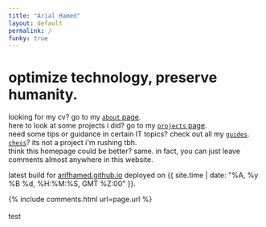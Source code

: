 ```yaml
---
title: "Arial Hamed"
layout: default
permalink: /
funky: true
---
```


<!-- <link rel="stylesheet" href="https://arialhamed.github.io/static/css/bootstrap.min.css">
<script src="https://arialhamed.github.io/static/js/jquery.min.js"></script>
<script src="https://arialhamed.github.io/static/js/bootstrap.min.js"></script>

<link rel="stylesheet" type="text/css" href="https://arialhamed.github.io/static/css/site.css"> -->


# optimize technology, preserve humanity. 

looking for my cv? go to my <a href="/about"><code>about</code> page</a>.  
<span onmouseover="this.innerHTML=''">here to look at some projects i did? go to my [`projects` page](/projects).</span>  
need some tips or guidance in certain IT topics? check out all my [`guides`](/guides).  
[`chess`](/chess)? its not a project i'm rushing tbh.  
think this homepage could be better? same. in fact, you can just leave comments almost anywhere in this website.  

<!--got time to kill on your android phone? download some apks from my [`apk` resource page](/resources/apk).-->

<!--<span onmouseover="this.innerHTML=''">got an iphone instead? too bad, i don't have one.</span>-->

<!--want to give me stuff for free? check out my [`carousell wishlist`](/carousell-wishlist)-->

latest build for [arifhamed.github.io](https://arifhamed.github.io) deployed on {{ site.time | date: "%A, %y %B %d, %H:%M:%S, GMT %Z:00" }}. 

<!-- <span id="time" ondblclick='window.open("https://github.com/arialhamed/arialhamed.github.io", "_self")'>i can't get the latest update to this website smh</span>

<script>
    getLatestCommitDate();
    function convertTZ(date, tzString) {
        return new Date((typeof date === "string" ? new Date(date) : date).toLocaleString("en-US", {timeZone: tzString}));   
    }
    async function getLatestCommitDate() {
        const response = await fetch("https://api.github.com/repos/arialhamed/arialhamed.github.io/commits");
        const all = await response.json();
        const current = all[0]['commit']['author']['date'];
        const bruh = convertTZ(current.substring(0,4)+"/"+current.substring(5,7)+"/"+current.substring(8,10)+" "+current.substring(11,14)+":"+current.substring(14,17)+":"+current.substring(17,19)+" +0000", "Asia/Singapore");
        const zeroPad = (num, places) => String(num).padStart(places, '0');
        document.getElementById('time').innerHTML = "this website was last updated in "+bruh.getDate()+" "+["January","February","March","April","May","June","July","August","September","October","November","December"][bruh.getMonth()]+" "+bruh.getFullYear()+", "+zeroPad(parseInt(bruh.getHours()),2)+":"+zeroPad(parseInt(bruh.getMinutes()),2)+":"+zeroPad(parseInt(bruh.getSeconds()),2)+" (GMT+8, Singapore Time).";
        if (document.getElementById('time').innerHTML.includes("NaN")){
            document.getElementById('time').innerHTML = "you could be on mobile right now, yeah i see you. OwO";
        }
    }
</script> -->


{% include comments.html url=page.url %}
<br><br>
<a href="https://raw.githubusercontent.com/arialhamed/static/main/images/trans-in-transformers.jpg" style="text-decoration:none;color:#202020!important;width:100%;cursor:default;">test</a>

